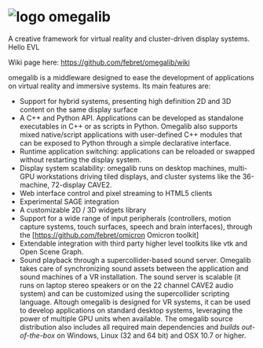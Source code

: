 ![logo](https://code.google.com/p/omegalib/logo?cct=1370642046) omegalib
========
A creative framework for virtual reality and cluster-driven display systems. Hello EVL

Wiki page here: https://github.com/febret/omegalib/wiki

omegalib is a middleware designed to ease the development of applications on virtual reality and immersive systems. Its main features are:
 * Support for hybrid systems, presenting high definition 2D and 3D content on the same display surface
 * A C++ and Python API. Applications can be developed as standalone executables in C++ or as scripts in Python. Omegalib also supports mixed native/script applications with user-defined C++ modules that can be exposed to Python through a simple declarative interface.
 * Runtime application switching: applications can be reloaded or swapped without restarting the display system.
 * Display system scalability: omegalib runs on desktop machines, multi-GPU workstations driving tiled displays, and cluster systems like the 36-machine, 72-display CAVE2.
 * Web interface control and pixel streaming to HTML5 clients
 * Experimental SAGE integration
 * A customizable 2D / 3D widgets library
 * Support for a wide range of input peripherals (controllers, motion capture systems, touch surfaces, speech and brain interfaces), through the [https://github.com/febret/omicron Omicron toolkit]
 * Extendable integration with third party higher level toolkits like vtk and Open Scene Graph.
 * Sound playback through a supercollider-based sound server. Omegalib takes care of synchronizing sound assets between the application and sound machines of a VR installation. The sound server is scalable (it runs on laptop stereo speakers or on the 22 channel CAVE2 audio system) and can be customized using the supercollider scripting language.
Altough omegalib is designed for VR systems, it can be used to develop applications on standard desktop systems, leveraging the power of multiple GPU units when available.
The omegalib source distribution also includes all required main dependencies and *builds out-of-the-box* on Windows, Linux (32 and 64 bit) and OSX 10.7 or higher.
